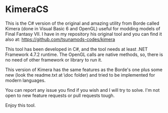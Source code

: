 # KimeraCS
This is the C# version of the original and amazing utility from Borde called Kimera (done in Visual Basic 6 and OpenGL) useful for modding models of Final Fantasy VII. I have in my repository his original tool and you can find it also at:
https://github.com/tsunamods-codes/kimera

This tool has been developed in C#, and the tool needs at least .NET Framework 4.7.2 runtime. The OpenGL calls are native methods, so, there is no need of other framework or library to run it.

This version of Kimera has the same features as the Borde's one plus some new (look the readme.txt at \doc folder) and tried to be implemented for modern languages.

You can report any issue you find if you wish and I will try to solve. I'm not open to new feature requests or pull requests tough.

Enjoy this tool.
